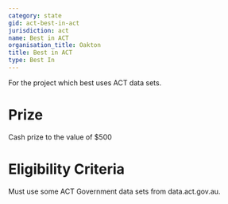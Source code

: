 ```yaml
---
category: state
gid: act-best-in-act
jurisdiction: act
name: Best in ACT
organisation_title: Oakton
title: Best in ACT
type: Best In
---
```


For the project which best uses ACT data sets.

# Prize
Cash prize to the value of $500

# Eligibility Criteria
Must use some ACT Government data sets from data.act.gov.au.